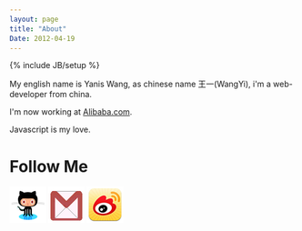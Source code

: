 ```yaml
---
layout: page
title: "About"
Date: 2012-04-19
---
```

{% include JB/setup %}

My english name is Yanis Wang, as chinese name 王一(WangYi), i'm a web-developer from china.

I'm now working at [Alibaba.com](http://www.alibaba.com/).

Javascript is my love.

Follow Me
=======

[![github](/images/github.png)](http://github.com/yaniswang "github") [![gmail](/images/gmail.png)](mailto:yanis.wang@gmail.com "gmail") [![weibo](/images/weibo.png)](http://weibo.com/yaniswang "weibo")